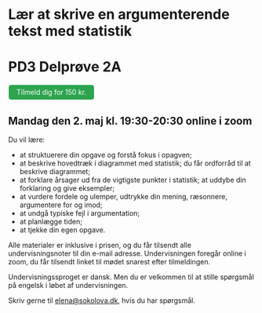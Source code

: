 # Lær at skrive en argumenterende tekst med statistik 
# PD3 Delprøve 2A

<style>
.btn {
  color: white;
  background-color: #2ea44f;
  border-color: rgba(27,31,35,.1);
  box-shadow: 0 0px 0 rgba(27,31,35,.1),inset 0 1px 0 hsla(0,0%,100%,.03);
  position: relative;
  display: inline-block;
  padding: 5px 16px;
  font-size: 14px
  font-weight: 500;
  line-height: 20px;
  white-space: nowrap;
  vertical-align: middle;
  cursor: pointer;
  border: 1px solid;
  border-radius: 6px;
  text-decoration: none;
}
</style>

<a class="btn" href="https://sowl.co/P9SRT"> Tilmeld dig for 150 kr.</a>

## Mandag den 2. maj kl. 19:30-20:30 online i zoom 

Du vil lære:
- at struktuerere din opgave og forstå fokus i opagven;
- at beskrive hovedtræk i diagrammet med statistik; du får ordforråd til at beskrive diagrammet;
- at forklare årsager ud fra de vigtigste punkter i statistik; at uddybe din forklaring og give eksempler; 
- at vurdere fordele og ulemper, udtrykke din mening, ræsonnere, argumentere for og imod;
- at undgå typiske fejl i argumentation;
- at planlægge tiden;
- at tjekke din egen opgave.

Alle materialer er inklusive i prisen, og du får tilsendt alle undervisningsnoter til din e-mail adresse. 
Undervisningen foregår online i zoom, du får tilsendt linket til mødet snarest efter tilmeldingen. 

Undervisningssproget er dansk. Men du er velkommen til at stille spørgsmål på engelsk i løbet af undervisningen. 

Skriv gerne til elena@sokolova.dk, hvis du har spørgsmål. 
